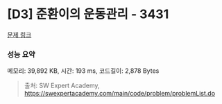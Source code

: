 # [D3] 준환이의 운동관리 - 3431 

[문제 링크](https://swexpertacademy.com/main/code/problem/problemDetail.do?contestProbId=AWE_ZXcqAAMDFAV2) 

### 성능 요약

메모리: 39,892 KB, 시간: 193 ms, 코드길이: 2,878 Bytes



> 출처: SW Expert Academy, https://swexpertacademy.com/main/code/problem/problemList.do